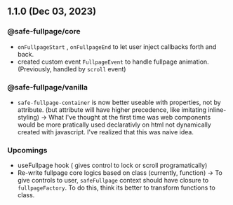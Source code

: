 ## 1.1.0 (Dec 03, 2023)

### @safe-fullpage/core

- `onFullpageStart` , `onFullpageEnd` to let user inject callbacks forth and back.
- created custom event `FullpageEvent` to handle fullpage animation. (Previously, handled by `scroll` event)

### @safe-fullpage/vanilla

- `safe-fullpage-container` is now better useable with properties, not by attribute. (but attribute will have higher precedence, like imitating inline-styling)
  -> What I've thought at the first time was web components would be more pratically used declarativly on html not dynamically created with javascript. I've realized that this was naive idea.

### Upcomings

- useFullpage hook ( gives control to lock or scroll programatically)
- Re-write fullpage core logics based on class (currently, function)
  -> To give controls to user, `safeFullpage` context should have closure to `fullpageFactory`. To do this, think its better to transform functions to class.
